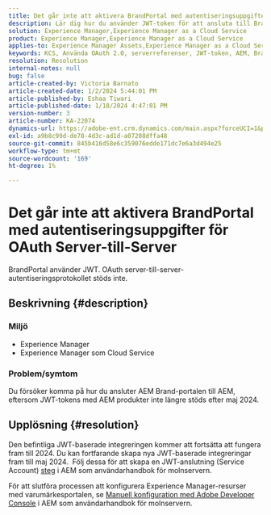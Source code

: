 ```yaml
---
title: Det går inte att aktivera BrandPortal med autentiseringsuppgifter för OAuth Server-till-Server
description: Lär dig hur du använder JWT-token för att ansluta till BrandPortal, eftersom OAuth Server-till-Server inte stöds.
solution: Experience Manager,Experience Manager as a Cloud Service
product: Experience Manager,Experience Manager as a Cloud Service
applies-to: Experience Manager Assets,Experience Manager as a Cloud Service,Experience Manager
keywords: KCS, Använda OAuth 2.0, serverreferenser, JWT-token, AEM, Brand Portal, Server-to-Server
resolution: Resolution
internal-notes: null
bug: false
article-created-by: Victoria Barnato
article-created-date: 1/2/2024 5:44:01 PM
article-published-by: Eshaa Tiwari
article-published-date: 1/18/2024 4:47:01 PM
version-number: 3
article-number: KA-22074
dynamics-url: https://adobe-ent.crm.dynamics.com/main.aspx?forceUCI=1&pagetype=entityrecord&etn=knowledgearticle&id=80a2c382-96a9-ee11-be37-6045bd006268
exl-id: a9b8c99d-de78-4d3c-ad1d-a07208dffa48
source-git-commit: 845b416d58e6c359076edde171dc7e6a3d494e25
workflow-type: tm+mt
source-wordcount: '169'
ht-degree: 1%

---
```


# Det går inte att aktivera BrandPortal med autentiseringsuppgifter för OAuth Server-till-Server


BrandPortal använder JWT. OAuth server-till-server-autentiseringsprotokollet stöds inte.

## Beskrivning {#description}


### <b>Miljö </b>

- Experience Manager
- Experience Manager som Cloud Service


### <b>Problem/symtom</b>

Du försöker komma på hur du ansluter AEM Brand-portalen till AEM, eftersom JWT-tokens med AEM produkter inte längre stöds efter maj 2024.




## Upplösning {#resolution}




Den befintliga JWT-baserade integreringen kommer att fortsätta att fungera fram till 2024. Du kan fortfarande skapa nya JWT-baserade integreringar fram till maj 2024.  Följ dessa för att skapa en JWT-anslutning (Service Account) [steg](https://experienceleague.adobe.com/docs/experience-manager-cloud-service/content/assets/brand-portal/configure-aem-assets-with-brand-portal.html?lang=en#createnewintegration) i AEM som användarhandbok för molnservern.



För att slutföra processen att konfigurera Experience Manager-resurser med varumärkesportalen, se [Manuell konfiguration med Adobe Developer Console](https://experienceleague.adobe.com/docs/experience-manager-cloud-service/content/assets/brand-portal/configure-aem-assets-with-brand-portal.html?lang=en#manual-configuration) i AEM som användarhandbok för molnservern.
